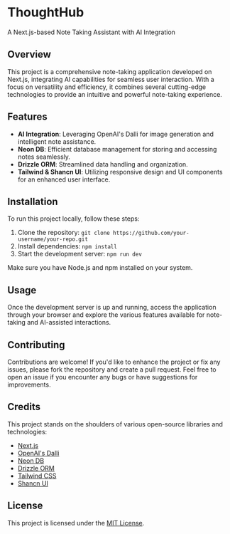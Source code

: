 # ThoughtHub

A Next.js-based Note Taking Assistant with AI Integration



## Overview

This project is a comprehensive note-taking application developed on Next.js, integrating AI capabilities for seamless user interaction. With a focus on versatility and efficiency, it combines several cutting-edge technologies to provide an intuitive and powerful note-taking experience.

## Features

- **AI Integration**: Leveraging OpenAI's Dalli for image generation and intelligent note assistance.
- **Neon DB**: Efficient database management for storing and accessing notes seamlessly.
- **Drizzle ORM**: Streamlined data handling and organization.
- **Tailwind & Shancn UI**: Utilizing responsive design and UI components for an enhanced user interface.

## Installation

To run this project locally, follow these steps:

1. Clone the repository: `git clone https://github.com/your-username/your-repo.git`
2. Install dependencies: `npm install`
3. Start the development server: `npm run dev`

Make sure you have Node.js and npm installed on your system.

## Usage

Once the development server is up and running, access the application through your browser and explore the various features available for note-taking and AI-assisted interactions.

## Contributing

Contributions are welcome! If you'd like to enhance the project or fix any issues, please fork the repository and create a pull request. Feel free to open an issue if you encounter any bugs or have suggestions for improvements.

## Credits

This project stands on the shoulders of various open-source libraries and technologies:

- [Next.js](https://nextjs.org/)
- [OpenAI's Dalli](https://openai.com/)
- [Neon DB](link-to-neon-db)
- [Drizzle ORM](link-to-drizzle-orm)
- [Tailwind CSS](https://tailwindcss.com/)
- [Shancn UI](link-to-shancn-ui)

## License

This project is licensed under the [MIT License](link-to-license-file).

